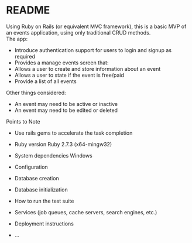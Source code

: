 # README
Using Ruby on Rails (or equivalent MVC framework), this is a basic MVP of an events application, using only traditional CRUD methods.  
The app: 
- Introduce authentication support for users to login and signup as required 
- Provides a manage events screen that:
- Allows a user to create and store information about an event 
- Allows a user to state if the event is free/paid 
- Provide a list of all events

Other things considered: 
- An event may need to be active or inactive
- An event may need to be edited or deleted 

Points to Note
- Use rails gems to accelerate the task completion

* Ruby version
Ruby 2.7.3 (x64-mingw32)

* System dependencies
Windows
* Configuration

* Database creation

* Database initialization

* How to run the test suite

* Services (job queues, cache servers, search engines, etc.)

* Deployment instructions

* ...
